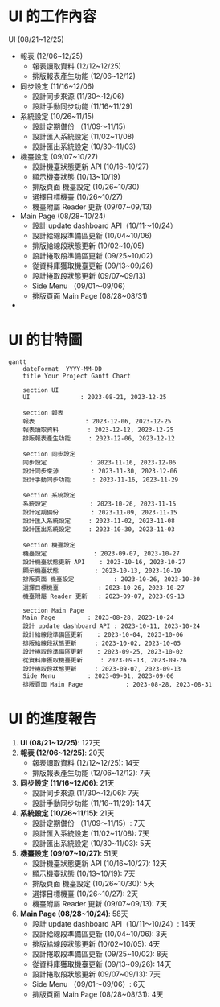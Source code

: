 
# UI 的工作內容
UI (08/21~12/25)
+ 報表 (12/06~12/25)
	+ 報表讀取資料 (12/12~12/25)
	+ 排版報表產生功能 (12/06~12/12)
+ 同步設定 (11/16~12/06)
	+ 設計同步來源 (11/30～12/06)
	+ 設計手動同步功能 (11/16~11/29)
+ 系統設定 (10/26~11/15)
	+ 設計定期備份 （11/09～11/15）
	+ 設計匯入系統設定 (11/02~11/08)
	+ 設計匯出系統設定 (10/30~11/03)
+ 機臺設定 (09/07~10/27)
	+ 設計機臺狀態更新 API (10/16~10/27)
	+ 顯示機臺狀態 (10/13~10/19)
	+ 排版頁面 機臺設定 (10/26~10/30)
	+ 選擇目標機臺 (10/26~10/27)
	+ 機臺附屬 Reader 更新 (09/07~09/13)
+ Main Page (08/28~10/24)
	+ 設計 update dashboard API（10/11～10/24）
	+ 設計給線段準備區更新 (10/04~10/06)
	+ 排版給線段狀態更新 (10/02~10/05)
	+ 設計捲取段準備區更新 (09/25~10/02)
	+ 從資料庫獲取機臺更新 (09/13~09/26)
	+ 設計捲取段狀態更新 (09/07~09/13)
	+ Side Menu （09/01～09/06）
	+ 排版頁面 Main Page (08/28~08/31)
+

# UI 的甘特圖


``` mermaid
gantt
    dateFormat  YYYY-MM-DD
    title Your Project Gantt Chart

    section UI
    UI              : 2023-08-21, 2023-12-25

    section 報表
    報表              : 2023-12-06, 2023-12-25
    報表讀取資料        : 2023-12-12, 2023-12-25
    排版報表產生功能     : 2023-12-06, 2023-12-12

    section 同步設定
    同步設定            : 2023-11-16, 2023-12-06
    設計同步來源         : 2023-11-30, 2023-12-06
    設計手動同步功能      : 2023-11-16, 2023-11-29

    section 系統設定
    系統設定            : 2023-10-26, 2023-11-15
    設計定期備份         : 2023-11-09, 2023-11-15
    設計匯入系統設定     : 2023-11-02, 2023-11-08
    設計匯出系統設定     : 2023-10-30, 2023-11-03

    section 機臺設定
    機臺設定             : 2023-09-07, 2023-10-27
    設計機臺狀態更新 API    : 2023-10-16, 2023-10-27
    顯示機臺狀態          : 2023-10-13, 2023-10-19
    排版頁面 機臺設定           : 2023-10-26, 2023-10-30
    選擇目標機臺           : 2023-10-26, 2023-10-27
    機臺附屬 Reader 更新   : 2023-09-07, 2023-09-13

    section Main Page
    Main Page         : 2023-08-28, 2023-10-24
    設計 update dashboard API : 2023-10-11, 2023-10-24
    設計給線段準備區更新    : 2023-10-04, 2023-10-06
    排版給線段狀態更新     : 2023-10-02, 2023-10-05
    設計捲取段準備區更新    : 2023-09-25, 2023-10-02
    從資料庫獲取機臺更新     : 2023-09-13, 2023-09-26
    設計捲取段狀態更新     : 2023-09-07, 2023-09-13
    Side Menu         : 2023-09-01, 2023-09-06
    排版頁面 Main Page            : 2023-08-28, 2023-08-31
```
# UI 的進度報告

1. **UI (08/21~12/25)**: 127天
2. **報表 (12/06~12/25)**: 20天
    - 報表讀取資料 (12/12~12/25): 14天
    - 排版報表產生功能 (12/06~12/12): 7天
3. **同步設定 (11/16~12/06)**: 21天
    - 設計同步來源 (11/30～12/06): 7天
    - 設計手動同步功能 (11/16~11/29): 14天
4. **系統設定 (10/26~11/15)**: 21天
    - 設計定期備份 （11/09～11/15）: 7天
    - 設計匯入系統設定 (11/02~11/08): 7天
    - 設計匯出系統設定 (10/30~11/03): 5天
5. **機臺設定 (09/07~10/27)**: 51天
    - 設計機臺狀態更新 API (10/16~10/27): 12天
    - 顯示機臺狀態 (10/13~10/19): 7天
    - 排版頁面 機臺設定 (10/26~10/30): 5天
    - 選擇目標機臺 (10/26~10/27): 2天
    - 機臺附屬 Reader 更新 (09/07~09/13): 7天
6. **Main Page (08/28~10/24)**: 58天
    - 設計 update dashboard API（10/11～10/24）: 14天
    - 設計給線段準備區更新 (10/04~10/06): 3天
    - 排版給線段狀態更新 (10/02~10/05): 4天
    - 設計捲取段準備區更新 (09/25~10/02): 8天
    - 從資料庫獲取機臺更新 (09/13~09/26): 14天
    - 設計捲取段狀態更新 (09/07~09/13): 7天
    - Side Menu （09/01～09/06）: 6天
    - 排版頁面 Main Page (08/28~08/31): 4天